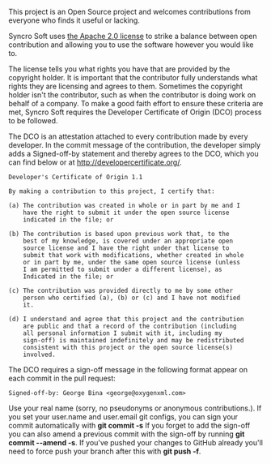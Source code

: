 This project is an Open Source project and welcomes contributions from everyone who finds it useful or lacking. 

Syncro Soft uses [the Apache 2.0 license](https://www.apache.org/licenses/LICENSE-2.0) to strike a balance between open contribution and allowing you to use the software however you would like to. 

The license tells you what rights you have that are provided by the copyright holder. It is important that the contributor fully understands what rights they are licensing and agrees to them. Sometimes the copyright holder isn't the contributor, such as when the contributor is doing work on behalf of a company. To make a good faith effort to ensure these criteria are met, Syncro Soft requires the Developer Certificate of Origin (DCO) process to be followed. 

The DCO is an attestation attached to every contribution made by every developer. In the commit message of the contribution, the developer simply adds a Signed-off-by statement and thereby agrees to the DCO, which you can find below or at <http://developercertificate.org/>.

```
Developer's Certificate of Origin 1.1

By making a contribution to this project, I certify that:

(a) The contribution was created in whole or in part by me and I
    have the right to submit it under the open source license
    indicated in the file; or

(b) The contribution is based upon previous work that, to the
    best of my knowledge, is covered under an appropriate open
    source license and I have the right under that license to
    submit that work with modifications, whether created in whole
    or in part by me, under the same open source license (unless
    I am permitted to submit under a different license), as
    Indicated in the file; or

(c) The contribution was provided directly to me by some other
    person who certified (a), (b) or (c) and I have not modified
    it.

(d) I understand and agree that this project and the contribution
    are public and that a record of the contribution (including
    all personal information I submit with it, including my
    sign-off) is maintained indefinitely and may be redistributed
    consistent with this project or the open source license(s)
    involved.
```
The DCO requires a sign-off message in the following format appear on each commit in the pull request: 

```
Signed-off-by: George Bina <george@oxygenxml.com> 
```
Use your real name (sorry, no pseudonyms or anonymous contributions.). If you set your user.name and user.email git configs, you can sign your commit automatically with **git commit -s** If you forget to add the sign-off you can also amend a previous commit with the sign-off by running **git commit --amend -s**. If you've pushed your changes to GitHub already you'll need to force push your branch after this with **git push -f**.
